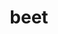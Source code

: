 ---
pub: "yes"
title: beet
title_small: Буряк сушений
lang: "ua"
meta_description: ""
categorie: dried_vegetables

title_text: "Продукт нашого виробництва не тільки дуже корисний, але й практичний."

layout: products_in
popular: "no"

description: "<p>Буряк – це унікальний і дуже корисний коренеплід. В його складі присутні вуглеводи, білки, харчові волокна, зола, дуже велика кількість вітамінів групи В, вітаміни А, С, Е, РР, макроелементи, мікроелементи, засвоювані вуглеводи, незамінні і замінні амінокислоти.</p>
<p>Продукт нашого виробництва не тільки дуже корисний, але і практичний, який просто зобов&#39;язаний бути під рукою у кожної сучасної господині, а також його можна вживати в якості здорового перекусу.</p>"
permalink: "/products/dried_vegetables/beet"
specifications: [
    {
        head_text: "Склад:",
        body_text: "Буряк",
    },
    {
        head_text: "Упаковка:",
        body_text: "Поліетиленовий пакет, крафт - пакет",
    },
    {
        head_text: "Тип обробки:",
        body_text: "Сушені",
    },
    {
        head_text: "Вид:",
        body_text: "Слайси ",
    },
    {
        head_text: "Вага:",
        body_text: "25г; 50г; 100г",
    },
    {
        head_text: "Харчова цінність в 100г продукту:",
        body_text: "Білки: 9,0г; Жири: 0,6г; Вуглеводи: 56,6г",
    },
    {
        head_text: "Енергетична цінність в 100г продукту:",
        body_text: "254,0ккал (1062,74кДж)",
    },
    {
        head_text: "Країна-виробник:",
        body_text: "Україна",
    },
    {
        head_text: "Термін зберігання:",
        body_text: "24 місяця",
    },
    {
        head_text: "Умови зберігання:",
        body_text: "Температура 5-25ᵒС, відносна вологість повітря не більше 75%",
    },
    {
        head_text: "Ціна:",
        body_text: "За домовленістю",
    },
]
---